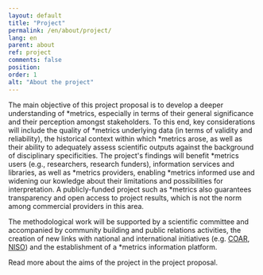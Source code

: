 ```yaml
---
layout: default
title: "Project"
permalink: /en/about/project/
lang: en
parent: about
ref: project
comments: false
position:
order: 1
alt: "About the project"
---
```


The main objective of this project proposal is to develop a deeper understanding of \*metrics, especially in terms of their general
significance and their perception amongst stakeholders. To this end, key considerations will include the quality of \*metrics underlying data
(in terms of validity and reliability), the historical context within which \*metrics arose, as well as their ability to adequately assess scientific outputs against the background of disciplinary specificities. The project's findings will benefit \*metrics users (e.g., researchers, research funders), information services and libraries, as well as \*metrics providers, enabling \*metrics informed use and widening our kowledge about their limitations and possibilities for interpretation. A publicly-funded project such as \*metrics also guarantees transparency and open access to project results, which is not the norm among commercial providers in this area.

The methodological work will be supported by a scientific committee and accompanied by community building and public relations
activities, the creation of new links with national and international initiatives (e.g. [COAR](https://www.coar-repositories.org/), [NISO](http://www.niso.org/home/)) and the establishment of a \*metrics
information platform.

Read more about the aims of the project in the project proposal.
